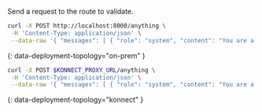 Send a request to the route to validate.

```sh
curl -X POST http://localhost:8000/anything \
 -H 'Content-Type: application/json' \
 --data-raw '{ "messages": [ { "role": "system", "content": "You are a mathematician" }, { "role": "user", "content": "What is 1+1?"} ] }'
```
{: data-deployment-topology="on-prem" }

```sh
curl -X POST $KONNECT_PROXY_URL/anything \
 -H 'Content-Type: application/json' \
 --data-raw '{ "messages": [ { "role": "system", "content": "You are a mathematician" }, { "role": "user", "content": "What is 1+1?"} ] }'
```
{: data-deployment-topology="konnect" }